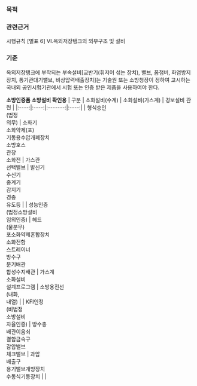 ### 목적

### 관련근거
시행규칙 [별표 6] VI.옥외저장탱크의 외부구조 및 설비

### 기준
옥외저장탱크에 부착되는 부속설비[교반기(휘저어 섞는 장치), 밸브, 폼챔버, 화염방지장치, 통기관대기밸브, 비상압력배출장치]는 기술원 또는 소방청장이 정하여 고시하는 국내외 공인시험기관에서 시험 또는 인증 받은 제품을 사용하여야 한다.

**소방인증품 소방설비 확인용**
| 구분 | 소화설비(수계) | 소화설비(가스계) | 경보설비 관련 |
|:----:|:----:|:-------:|:----:|
| 형식승인<br>(법정<br>의무) | 소화기<br>소화약제(포)<br>기동용수압개폐장치<br>소방호스<br>관창<br>소화전 | 가스관<br>선택밸브 | 발신기<br>수신기<br>중계기<br>감지기<br>경종<br>유도등 |
| 성능인증<br>(법정소방설비<br>임의인증) | 헤드<br>(물분무)<br>포소화약제혼합장치<br>소화전함<br>스트레이너<br>방수구<br>분기배관<br>합성수지배관 | 가스계<br>소화설비<br>설계프로그램 | 소방용전선<br>(내화,<br>내열) |
| KFI인정<br>(비법정<br>소방설비<br>자율인증) | 방수총<br>배관이음쇠<br>결합금속구<br>감압밸브<br>체크밸브 | 과압<br>배출구<br>용기밸브개방장치<br>수동식기동장치 |  |